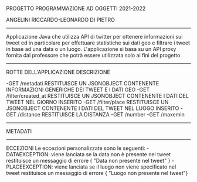 PROGETTO PROGRAMMAZIONE AD OGGETTI 2021-2022

ANGELINI RICCARDO-LEONARDO DI PIETRO
____________________________________________
Applicazione Java che utilizza API di twitter per ottenere informazioni sui tweet ed in particolare per effettuare statistiche sui dati geo e filtrare i tweet in base ad una data o un luogo.
L'applicazione si basa su un API proxy fornita dal professore che potrà essere utilizzata solo ai fini del progetto
____________________________________________
ROTTE DELL'APPLICAZIONE         DESCRIZIONE

-GET /metadati                  RESTITUISCE UN JSONOBJECT CONTENENTE INFORMAZIONI GENERICHE DEI TWEET E I DATI GEO
-GET /filter/created_at         RESTITUISCE UN JSONOBJECT CONTENENTE I DATI DEL TWEET NEL GIORNO INSERITO
-GET /filter/place              RESTITUISCE UN JSONOBJECT CONTENENTE I DATI DEL TWEET NEL LUOGO INSERITO 
-GET /distance                  RESTITUISCE LA DISTANZA 
-GET /number 
-GET /maxemin
____________________________________________

METADATI







____________________________________________
ECCEZIONI
Le eccezioni personalizzate sono le seguenti: 
-DATAEXCEPTION: viene lanciata se la data non è presente nel tweet
                restituisce un messaggio di errore { "Data non presente nel tweet" }
-PLACEEXCEPTION: viene lanciata se il luogo non viene specificato nel tweet 
                 restituisce un messaggio di errore { "Luogo non presente nel tweet"}
